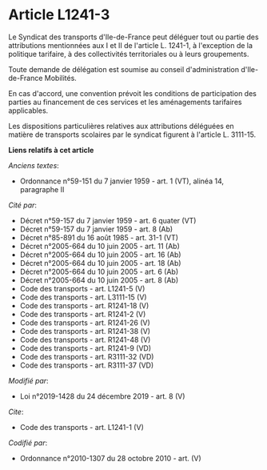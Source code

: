 # Article L1241-3

Le Syndicat des transports d'Ile-de-France peut déléguer tout ou partie des attributions mentionnées aux I et II de l'article
L. 1241-1, à l'exception de la politique tarifaire, à des collectivités territoriales ou à leurs groupements. 

Toute demande de délégation est soumise au conseil d'administration d'Ile-de-France Mobilités. 

En cas d'accord, une convention prévoit les conditions de participation des parties au financement de ces services et les
aménagements tarifaires applicables. 

Les dispositions particulières relatives aux attributions déléguées en matière de transports scolaires par le syndicat
figurent à l'article L. 3111-15.

**Liens relatifs à cet article**

_Anciens textes_:

  - Ordonnance n°59-151 du 7 janvier 1959 - art. 1 (VT), alinéa 14, paragraphe II

_Cité par_:

  - Décret n°59-157 du 7 janvier 1959 - art. 6 quater (VT)
  - Décret n°59-157 du 7 janvier 1959 - art. 8 (Ab)
  - Décret n°85-891 du 16 août 1985 - art. 31-1 (VT)
  - Décret n°2005-664 du 10 juin 2005 - art. 11 (Ab)
  - Décret n°2005-664 du 10 juin 2005 - art. 16 (Ab)
  - Décret n°2005-664 du 10 juin 2005 - art. 18 (Ab)
  - Décret n°2005-664 du 10 juin 2005 - art. 6 (Ab)
  - Décret n°2005-664 du 10 juin 2005 - art. 8 (Ab)
  - Code des transports - art. L1241-5 (V)
  - Code des transports - art. L3111-15 (V)
  - Code des transports - art. R1241-18 (V)
  - Code des transports - art. R1241-2 (V)
  - Code des transports - art. R1241-26 (V)
  - Code des transports - art. R1241-38 (V)
  - Code des transports - art. R1241-48 (V)
  - Code des transports - art. R1241-9 (VD)
  - Code des transports - art. R3111-32 (VD)
  - Code des transports - art. R3111-37 (VD)

_Modifié par_:

  - Loi n°2019-1428 du 24 décembre 2019 - art. 8 (V)

_Cite_:

  - Code des transports - art. L1241-1 (V)

_Codifié par_:

  - Ordonnance n°2010-1307 du 28 octobre 2010 - art. (V)

